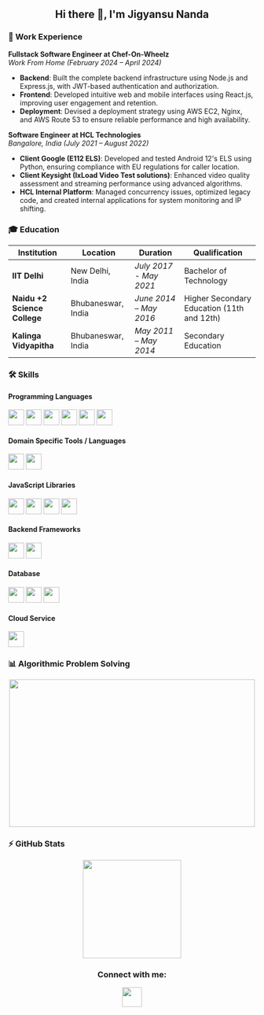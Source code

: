 <h2 align="center">Hi there 👋, I'm Jigyansu Nanda</h2>

### 🏢 Work Experience

**Fullstack Software Engineer at Chef-On-Wheelz**  
_Work From Home (February 2024 – April 2024)_

-   **Backend**: Built the complete backend infrastructure using Node.js and Express.js, with JWT-based authentication and authorization.
-   **Frontend**: Developed intuitive web and mobile interfaces using React.js, improving user engagement and retention.
-   **Deployment**: Devised a deployment strategy using AWS EC2, Nginx, and AWS Route 53 to ensure reliable performance and high availability.

**Software Engineer at HCL Technologies**  
_Bangalore, India (July 2021 – August 2022)_

-   **Client Google (E112 ELS)**: Developed and tested Android 12's ELS using Python, ensuring compliance with EU regulations for caller location.
-   **Client Keysight (IxLoad Video Test solutions)**: Enhanced video quality assessment and streaming performance using advanced algorithms.
-   **HCL Internal Platform**: Managed concurrency issues, optimized legacy code, and created internal applications for system monitoring and IP shifting.

### 🎓 Education

| Institution                  | Location           | Duration               | Qualification                              |
| ---------------------------- | ------------------ | ---------------------- | ------------------------------------------ |
| **IIT Delhi**                | New Delhi, India   | _July 2017 - May 2021_ | Bachelor of Technology                     |
| **Naidu +2 Science College** | Bhubaneswar, India | _June 2014 – May 2016_ | Higher Secondary Education (11th and 12th) |
| **Kalinga Vidyapitha**       | Bhubaneswar, India | _May 2011 – May 2014_  | Secondary Education                        |

### 🛠️ Skills

#### Programming Languages

<p>
  <img height="32" src="https://img.shields.io/badge/-JavaScript-F7DF1E?style=flat-square&logo=javascript&logoColor=black"/>
  <img height="32" src="https://img.shields.io/badge/-TypeScript-007ACC?style=flat-square&logo=typescript&logoColor=white"/>
  <img height="32" src="https://img.shields.io/badge/-C++-00599C?style=flat-square&logo=c%2B%2B&logoColor=white"/>
  <img height="32" src="https://img.shields.io/badge/-Rust-b7410e?style=flat-square&logo=rust&logoColor=white"/>
  <img height="32" src="https://img.shields.io/badge/-Java-007396?style=flat-square&logo=openjdk&logoColor=white"/>
  <img height="32" src="https://img.shields.io/badge/-Python-3776AB?style=flat-square&logo=python&logoColor=yellow"/>
</p>

#### Domain Specific Tools / Languages

<p>
  <img height="32" src="https://img.shields.io/badge/-HTML5-E34F26?style=flat-square&logo=html5&logoColor=white"/>
  <img height="32" src="https://img.shields.io/badge/-CSS3-1572B6?style=flat-square&logo=css3&logoColor=white"/>
</p>

#### JavaScript Libraries

<p>
  <img height="32" src="https://img.shields.io/badge/-React-61DAFB?style=flat-square&logo=react&logoColor=black"/>
  <img height="32" src="https://img.shields.io/badge/-Redux-764ABC?style=flat-square&logo=redux&logoColor=white"/>
  <img height="32" src="https://img.shields.io/badge/-jQuery-0769AD?style=flat-square&logo=jquery&logoColor=white"/>
  <img height="32" src="https://img.shields.io/badge/-Bootstrap-563D7C?style=flat-square&logo=bootstrap&logoColor=white"/>
</p>

#### Backend Frameworks

<p>
  <img height="32" src="https://img.shields.io/badge/-Node.js-339933?style=flat-square&logo=node.js&logoColor=white"/>
  <img height="32" src="https://img.shields.io/badge/-Express-000000?style=flat-square&logo=express&logoColor=white"/>
</p>

#### Database

<p>
  <img height="32" src="https://img.shields.io/badge/-SQL-4479A1?style=flat-square&logo=postgresql&logoColor=white"/>
  <img height="32" src="https://img.shields.io/badge/-MongoDB-47A248?style=flat-square&logo=mongodb&logoColor=white"/>
  <img height="32" src="https://img.shields.io/badge/-Redis-DC382D?style=flat-square&logo=redis&logoColor=white"/>
</p>

#### Cloud Service

<p>
  <!-- <img height="32" src="https://img.shields.io/badge/-AWS-232F3E?style=flat-square&logo=amazon-aws&logoColor=white"/> -->
  <img height="32" src="https://res.cloudinary.com/practicaldev/image/fetch/s--891ylAtK--/c_limit%2Cf_auto%2Cfl_progressive%2Cq_auto%2Cw_880/https://img.shields.io/badge/Amazon_AWS-232F3E%3Fstyle%3Dfor-the-badge%26logo%3Damazon-aws%26logoColor%3Dwhite"/>
</p>

### 📊 Algorithmic Problem Solving

<p align="center">
  <img height="300em" width="500em" src="https://leetcard.jacoblin.cool/jigyansunanda?theme=dark&font=Karma&ext=contest"/>
</p>

### ⚡ GitHub Stats

<p align="center">
  <img height="200em" src="https://github-readme-stats-jigyansu-nandas-projects.vercel.app/api/top-langs/?username=jigyansunanda&theme=gotham&show_icons=true&hide_border=true&layout=compact&langs_count=12"/>
</p>

<h3 align="center">Connect with me:</h3>
<p align="center">
  <a href="https://www.linkedin.com/in/jigyansunanda"><img src="https://cdn-icons-png.flaticon.com/512/1409/1409945.png" width="40px"/></a>
</p>
